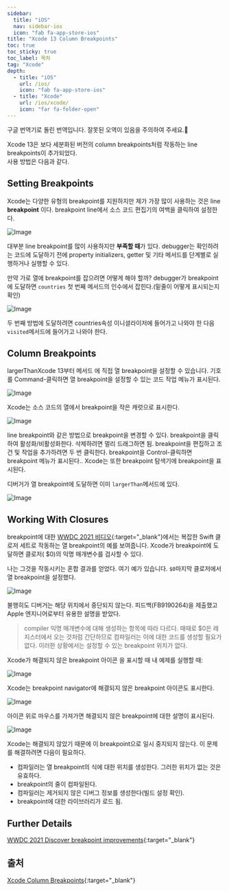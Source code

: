 ```yaml
---
sidebar:
  title: "iOS"
  nav: sidebar-ios
  icon: "fab fa-app-store-ios"
title: "Xcode 13 Column Breakpoints"
toc: true
toc_sticky: true
toc_label: 목차
tag: "Xcode"
depth:
  - title: "iOS"
    url: /ios/
    icon: "fab fa-app-store-ios"
  - title: "Xcode"
    url: /ios/xcode/
    icon: "far fa-folder-open"
---
```

구글 번역기로 돌린 번역입니다. 잘못된 오역이 있음을 주의하여 주세요.👀

Xcode 13은 보다 세분화된 버전의 column breakpoints처럼 작동하는 line breakpoints이 추가되었다.  
사용 방법은 다음과 같다.

## Setting Breakpoints
Xcode는 다양한 유형의 breakpoint를 지원하지만 제가 가장 많이 사용하는 것은 line **breakpoint** 이다. 
breakpoint line에서 소스 코드 편집기의 여백을 클릭하여 설정한다.

![Image](https://useyourloaf.com/blog/xcode-column-breakpoints/001@2x.png)

대부분 line breakpoint를 많이 사용하지만 **부족할 때**가 있다. debugger는 확인하려는 코드에 도달하기 전에 property initializers, getter 및 기타 메서드를 단계별로 실행하거나 실행할 수 있다.

만약 가로 열에 breakpoint를 잡으려면 어떻게 해야 할까? debugger가 breakpoint에 도달하면 `countries` 첫 번째 메서드의 인수에서 잡힌다.(밑줄이 어떻게 표시되는지 확인)

![Image](https://useyourloaf.com/blog/xcode-column-breakpoints/002@2x.png)

두 번째 방법에 도달하려면 countries속성 이니셜라이저에 들어가고 나와야 한 다음 `visited`메서드에 들어가고 나와야 한다.

## Column Breakpoints

largerThanXcode 13부터 메서드 에 직접 열 breakpoint을 설정할 수 있습니다. 기호를 Command-클릭하면 열 breakpoint을 설정할 수 있는 코드 작업 메뉴가 표시된다.

![Image](https://useyourloaf.com/blog/xcode-column-breakpoints/003@2x.png)

Xcode는 소스 코드의 열에서 breakpoint을 작은 캐럿으로 표시한다.

![Image](https://useyourloaf.com/blog/xcode-column-breakpoints/004@2x.png)

line breakpoint와 같은 방법으로 breakpoint을 변경할 수 있다. breakpoint을 클릭하여 활성화/비활성화한다. 삭제하려면 멀리 드래그하면 됨. breakpoint을 편집하고 조건 및 작업을 추가하려면 두 번 클릭한다. breakpoint을 Control-클릭하면 breakpoint 메뉴가 표시된다.. Xcode는 또한 breakpoint 탐색기에 breakpoint을 표시된다.

디버거가 열 breakpoint에 도달하면 이미 `largerThan`메서드에 있다.

![Image](https://useyourloaf.com/blog/xcode-column-breakpoints/005@2x.png)

## Working With Closures

breakpoint에 대한 [<i class="fas fa-link"></i> WWDC 2021 비디오](https://developer.apple.com/videos/play/wwdc2021/10209){:target="_blank"}에서는 복잡한 Swift 클로저 세트로 작동하는 열 breakpoint의 예를 보여줍니다. Xcode가 breakpoint에 도달하면 클로저( $0)의 익명 매개변수를 검사할 수 있다.

나는 그것을 작동시키는 혼합 결과를 얻었다. 여기 예가 있습니다. `$0`마지막 클로저에서 열 breakpoint을 설정했다.

![Image](https://useyourloaf.com/blog/xcode-column-breakpoints/006@2x.png)

불행히도 디버거는 해당 위치에서 중단되지 않는다. 피드백(FB9190264)을 제출했고 Apple 엔지니어로부터 유용한 설명을 받았다.

>compiler 익명 ​​매개변수에 대해 생성하는 항목에 따라 다르다. 때때로 $0은 레지스터에서 오는 것처럼 간단하므로 컴파일러는 이에 대한 코드를 생성할 필요가 없다. 이러한 상황에서는 설정할 수 있는 breakpoint 위치가 없다.

Xcode가 해결되지 않은 breakpoint 아이콘 을 표시할 때 내 예제를 실행할 때:

![Image](https://useyourloaf.com/blog/xcode-column-breakpoints/008@2x.png)

Xcode는 breakpoint navigator에 해결되지 않은 breakpoint 아이콘도 표시한다.

![Image](https://useyourloaf.com/blog/xcode-column-breakpoints/009@2x.png)

아이콘 위로 마우스를 가져가면 해결되지 않은 breakpoint에 대한 설명이 표시된다.

![Image](https://useyourloaf.com/blog/xcode-column-breakpoints/010@2x.png)

Xcode는 해결되지 않았기 때문에 이 breakpoint으로 일시 중지되지 않는다. 이 문제를 해결하려면 다음이 필요하다.

* 컴파일러는 열 breakpoint의 식에 대한 위치를 생성한다. 그러한 위치가 없는 것은 유효하다.
* breakpoint의 줄이 컴파일된다.
* 컴파일러는 제거되지 않은 디버그 정보를 생성한다(빌드 설정 확인).
* breakpoint에 대한 라이브러리가 로드 됨.

## Further Details
[<i class="fas fa-link"></i> WWDC 2021 Discover breakpoint improvements](https://developer.apple.com/videos/play/wwdc2021/10209){:target="_blank"} 

## 출처
[<i class="fas fa-link"></i> Xcode Column Breakpoints](https://useyourloaf.com/blog/xcode-column-breakpoints/){:target="_blank"}  
